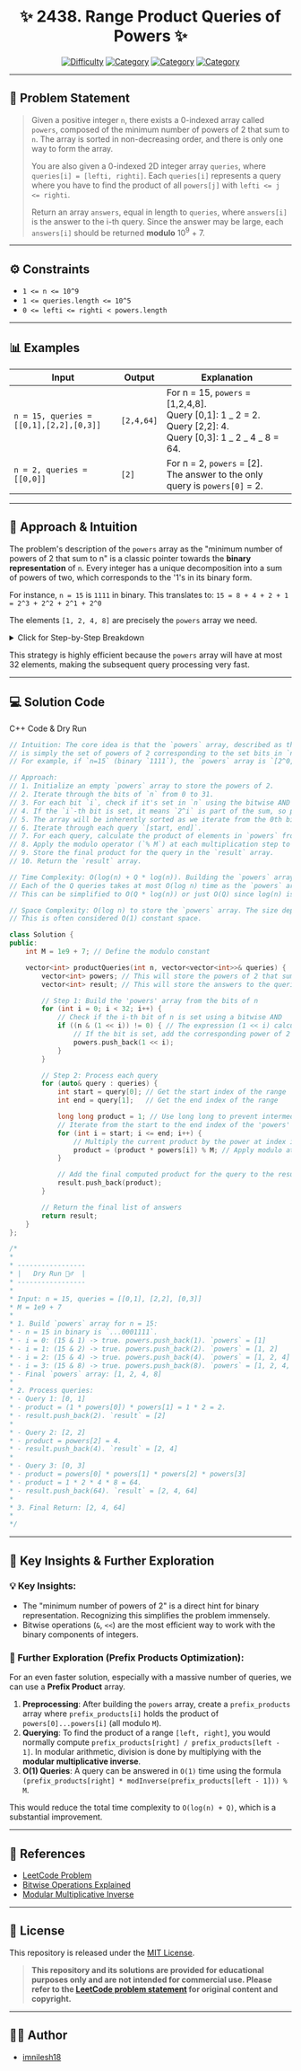 <div align="center">

# ✨ 2438. Range Product Queries of Powers ✨

</div>

<div align="center">

[![Difficulty](https://img.shields.io/badge/Difficulty-Medium-yellow?style=for-the-badge&logo=leetcode)](https://leetcode.com/problems/range-product-queries-of-powers/)
[![Category](https://img.shields.io/badge/Category-Bit%20Manipulation-green?style=for-the-badge)](https://leetcode.com/tag/bit-manipulation/)
[![Category](https://img.shields.io/badge/Category-Array-blue?style=for-the-badge)](https://leetcode.com/tag/array/)
[![Category](https://img.shields.io/badge/Category-Prefix%20Sum-orange?style=for-the-badge)](https://leetcode.com/tag/prefix-sum/)

</div>

---

## 🎯 Problem Statement

> Given a positive integer `n`, there exists a 0-indexed array called `powers`, composed of the minimum number of powers of 2 that sum to `n`. The array is sorted in non-decreasing order, and there is only one way to form the array.
>
> You are also given a 0-indexed 2D integer array `queries`, where `queries[i] = [lefti, righti]`. Each `queries[i]` represents a query where you have to find the product of all `powers[j]` with `lefti <= j <= righti`.
>
> Return an array `answers`, equal in length to `queries`, where `answers[i]` is the answer to the i-th query. Since the answer may be large, each `answers[i]` should be returned **modulo** 10<sup>9</sup> + 7.

---

## ⚙️ Constraints

- `1 <= n <= 10^9`
- `1 <= queries.length <= 10^5`
- `0 <= lefti <= righti < powers.length`

---

## 📊 Examples

| Input                                   | Output     | Explanation                                                                                                               |
| --------------------------------------- | ---------- | ------------------------------------------------------------------------------------------------------------------------- |
| `n = 15, queries = [[0,1],[2,2],[0,3]]` | `[2,4,64]` | For n = 15, `powers` = [1,2,4,8]. <br> Query [0,1]: 1 _ 2 = 2. <br> Query [2,2]: 4. <br> Query [0,3]: 1 _ 2 _ 4 _ 8 = 64. |
| `n = 2, queries = [[0,0]]`              | `[2]`      | For n = 2, `powers` = [2]. <br> The answer to the only query is `powers[0]` = 2.                                          |

---

## 🧠 Approach & Intuition

The problem's description of the `powers` array as the "minimum number of powers of 2 that sum to n" is a classic pointer towards the **binary representation** of `n`. Every integer has a unique decomposition into a sum of powers of two, which corresponds to the '1's in its binary form.

For instance, `n = 15` is `1111` in binary. This translates to:
`15 = 8 + 4 + 2 + 1 = 2^3 + 2^2 + 2^1 + 2^0`

The elements `[1, 2, 4, 8]` are precisely the `powers` array we need.

<details>
<summary>Click for Step-by-Step Breakdown</summary>

1.  **Construct the `powers` Array**:

    - We iterate through the bits of `n` from `i = 0` to `31`. A 32-bit integer is sufficient since `n <= 10^9`.
    - For each bit `i`, we check if it is "set" (i.e., equals 1). The bitwise operation `(n & (1 << i)) != 0` does this perfectly. `(1 << i)` creates a mask for the i-th bit (e.g., `...00100`).
    - If the bit is set, `2^i` is a component of `n`, so we add `2^i` to our `powers` array.
    - Since we check bits from right to left (least significant to most significant), the resulting `powers` array is automatically sorted.

2.  **Process Queries**:
    - With the `powers` array built, the rest is straightforward. For each query `[left, right]`, we need to compute the product of `powers[left]` through `powers[right]`.
    - We initialize a `product` variable to 1 and loop from `left` to `right`.
    - In each iteration, we multiply the `product` by the current `powers` element and apply the modulo `10^9 + 7`. This prevents the number from becoming too large and causing an overflow.

</details>

This strategy is highly efficient because the `powers` array will have at most 32 elements, making the subsequent query processing very fast.

---

## 💻 Solution Code

C++ Code & Dry Run

```cpp
// Intuition: The core idea is that the `powers` array, described as the minimum number of powers of 2 that sum to `n`,
// is simply the set of powers of 2 corresponding to the set bits in `n`'s binary representation.
// For example, if `n=15` (binary `1111`), the `powers` array is `[2^0, 2^1, 2^2, 2^3]`, which is `[1, 2, 4, 8]`.

// Approach:
// 1. Initialize an empty `powers` array to store the powers of 2.
// 2. Iterate through the bits of `n` from 0 to 31.
// 3. For each bit `i`, check if it's set in `n` using the bitwise AND operation `(n & (1 << i))`.
// 4. If the `i`-th bit is set, it means `2^i` is part of the sum, so push `2^i` (which is `1 << i`) into the `powers` array.
// 5. The array will be inherently sorted as we iterate from the 0th bit upwards.
// 6. Iterate through each query `[start, end]`.
// 7. For each query, calculate the product of elements in `powers` from index `start` to `end`.
// 8. Apply the modulo operator (`% M`) at each multiplication step to prevent overflow.
// 9. Store the final product for the query in the `result` array.
// 10. Return the `result` array.

// Time Complexity: O(log(n) + Q * log(n)). Building the `powers` array takes O(log n) time.
// Each of the Q queries takes at most O(log n) time as the `powers` array size is at most ~32.
// This can be simplified to O(Q * log(n)) or just O(Q) since log(n) is a small constant.

// Space Complexity: O(log n) to store the `powers` array. The size depends on the number of set bits in n, which is at most ~32.
// This is often considered O(1) constant space.

class Solution {
public:
    int M = 1e9 + 7; // Define the modulo constant

    vector<int> productQueries(int n, vector<vector<int>>& queries) {
        vector<int> powers; // This will store the powers of 2 that sum to n
        vector<int> result; // This will store the answers to the queries

        // Step 1: Build the 'powers' array from the bits of n
        for (int i = 0; i < 32; i++) {
            // Check if the i-th bit of n is set using a bitwise AND
            if ((n & (1 << i)) != 0) { // The expression (1 << i) calculates 2^i
                // If the bit is set, add the corresponding power of 2 to our array
                powers.push_back(1 << i);
            }
        }

        // Step 2: Process each query
        for (auto& query : queries) {
            int start = query[0]; // Get the start index of the range
            int end = query[1];   // Get the end index of the range

            long long product = 1; // Use long long to prevent intermediate overflow before modulo
            // Iterate from the start to the end index of the 'powers' array
            for (int i = start; i <= end; i++) {
                // Multiply the current product by the power at index i
                product = (product * powers[i]) % M; // Apply modulo at each step
            }

            // Add the final computed product for the query to the result vector
            result.push_back(product);
        }

        // Return the final list of answers
        return result;
    }
};

/*
*
* -----------------
* |   Dry Run 🏃‍♂️  |
* -----------------
*
* Input: n = 15, queries = [[0,1], [2,2], [0,3]]
* M = 1e9 + 7
*
* 1. Build `powers` array for n = 15:
* - n = 15 in binary is `...0001111`.
* - i = 0: (15 & 1) -> true. powers.push_back(1). `powers` = [1]
* - i = 1: (15 & 2) -> true. powers.push_back(2). `powers` = [1, 2]
* - i = 2: (15 & 4) -> true. powers.push_back(4). `powers` = [1, 2, 4]
* - i = 3: (15 & 8) -> true. powers.push_back(8). `powers` = [1, 2, 4, 8]
* - Final `powers` array: [1, 2, 4, 8]
*
* 2. Process queries:
* - Query 1: [0, 1]
* - product = (1 * powers[0]) * powers[1] = 1 * 2 = 2.
* - result.push_back(2). `result` = [2]
*
* - Query 2: [2, 2]
* - product = powers[2] = 4.
* - result.push_back(4). `result` = [2, 4]
*
* - Query 3: [0, 3]
* - product = powers[0] * powers[1] * powers[2] * powers[3]
* - product = 1 * 2 * 4 * 8 = 64.
* - result.push_back(64). `result` = [2, 4, 64]
*
* 3. Final Return: [2, 4, 64]
*
*/
```

---

## 🚀 Key Insights & Further Exploration

### 💡 Key Insights:

- The "minimum number of powers of 2" is a direct hint for binary representation. Recognizing this simplifies the problem immensely.
- Bitwise operations (`&`, `<<`) are the most efficient way to work with the binary components of integers.

### 🔭 Further Exploration (Prefix Products Optimization):

For an even faster solution, especially with a massive number of queries, we can use a **Prefix Product** array.

1.  **Preprocessing**: After building the `powers` array, create a `prefix_products` array where `prefix_products[i]` holds the product of `powers[0]...powers[i]` (all modulo `M`).
2.  **Querying**: To find the product of a range `[left, right]`, you would normally compute `prefix_products[right] / prefix_products[left - 1]`. In modular arithmetic, division is done by multiplying with the **modular multiplicative inverse**.
3.  **O(1) Queries**: A query can be answered in `O(1)` time using the formula `(prefix_products[right] * modInverse(prefix_products[left - 1])) % M`.

This would reduce the total time complexity to `O(log(n) + Q)`, which is a substantial improvement.

---

## 🔗 References

- [LeetCode Problem](https://leetcode.com/problems/range-product-queries-of-powers/)
- [Bitwise Operations Explained](https://en.wikipedia.org/wiki/Bitwise_operation)
- [Modular Multiplicative Inverse](https://en.wikipedia.org/wiki/Modular_multiplicative_inverse)

---

## 📄 License

This repository is released under the [MIT License](./LICENSE).

> **This repository and its solutions are provided for educational purposes only and are not intended for commercial use. Please refer to the [LeetCode problem statement](https://leetcode.com/problems/range-product-queries-of-powers/) for original content and copyright.**

---

## 👨‍💻 Author

- [imnilesh18](https://github.com/imnilesh18)
